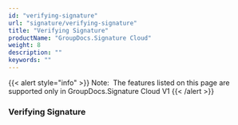 ```yaml
---
id: "verifying-signature"
url: "signature/verifying-signature"
title: "Verifying Signature"
productName: "GroupDocs.Signature Cloud"
weight: 8
description: ""
keywords: ""
---
```


{{< alert style="info" >}}
Note:  The features listed on this page are supported only in GroupDocs.Signature Cloud V1
{{< /alert >}}

### Verifying Signature ###



